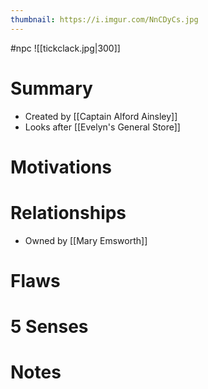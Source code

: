 ```yaml
---
thumbnail: https://i.imgur.com/NnCDyCs.jpg
---
```

#npc
![[tickclack.jpg|300]]

# Summary
-   Created by [[Captain Alford Ainsley]]
-   Looks after [[Evelyn's General Store]]

# Motivations
# Relationships
- Owned by [[Mary Emsworth]]

# Flaws
# 5 Senses
# Notes
